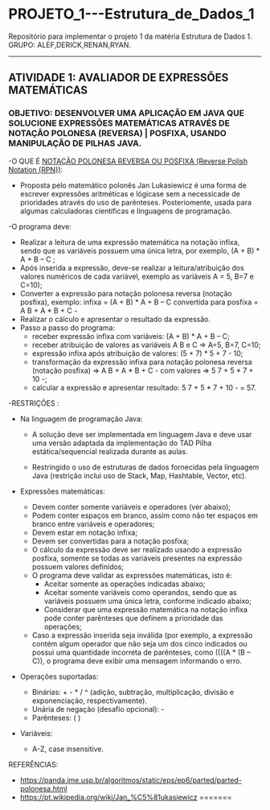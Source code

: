 
# PROJETO_1---Estrutura_de_Dados_1
Repositório para implementar o projeto 1 da matéria Estrutura de Dados 1.
GRUPO: ALEF,DERICK,RENAN,RYAN.
**************************************************************************

## ATIVIDADE 1: AVALIADOR DE EXPRESSÕES MATEMÁTICAS 

### OBJETIVO: DESENVOLVER UMA APLICAÇÃO EM JAVA QUE SOLUCIONE EXPRESSÕES MATEMÁTICAS ATRAVÉS DE NOTAÇÃO POLONESA (REVERSA) | POSFIXA, USANDO MANIPULAÇÃO DE PILHAS JAVA.

-O QUE É <ins>NOTAÇÃO POLONESA REVERSA OU POSFIXA (Reverse Polish Notation (RPN))</ins>:
  - Proposta pelo matemático polonês Jan Lukasiewicz é uma forma de escrever expressões aritméticas e lógicase sem a necessicade de prioridades através do uso de parênteses. Posteriomente, usada para       algumas calculadoras científicas e linguagens de programação.


-O programa deve:
  - Realizar a leitura de uma expressão matemática na notação infixa, sendo que as variáveis possuem uma única letra, por exemplo, (A + B) * A + B – C ;
  - Após inserida a expressão, deve-se realizar a leitura/atribuição dos valores numéricos de cada variável, exemplo as variáveis A = 5, B=7  e C=10);
  - Converter a expressão para notação polonesa reversa (notação posfixa), exemplo: infixa = (A + B) * A + B – C convertida para posfixa = A B + A * B + C -
  - Realizar o cálculo e apresentar o resultado da expressão.
  - Passo a passo do programa:
    - receber expressão infixa com variáveis: (A + B) * A + B – C;
    - receber atribuição de valores as variáveis A B e C => A=5, B=7, C=10;
    - expressão infixa após atribuição de valores: (5 + 7) * 5 + 7 - 10;
    - transformação da expressão infixa para notação polonesa reversa (notação posfixa) => A B + A * B + C -   com valores => 5 7 + 5 * 7 + 10 -;
    - calcular a expressão e apresentar resultado: 5 7 + 5 * 7 + 10 - = 57.

-RESTRIÇÕES :
- Na linguagem de programação Java:
  - A solução deve ser implementada em linguagem Java e deve usar uma versão adaptada da
  implementação do TAD Pilha estática/sequencial realizada durante as aulas.
  
  - Restringido o uso de estruturas de dados fornecidas pela linguagem Java (restrição inclui uso
  de Stack, Map, Hashtable, Vector, etc).

- Expressões matemáticas:
  - Devem conter somente variáveis e operadores (ver abaixo);
  - Podem conter espaços em branco, assim como não ter espaços em branco entre variáveis e operadores;
  - Devem estar em notação infixa;
  - Devem ser convertidas para a notação posfixa;
  - O cálculo da expressão deve ser realizado usando a expressão posfixa, somente se todas as variáveis presentes na expressão possuem valores definidos;
  - O programa deve validar as expressões matemáticas, isto é:
    - Aceitar somente as operações indicadas abaixo;
    - Aceitar somente variáveis como operandos, sendo que as variáveis possuem uma única letra, conforme indicado abaixo;
    - Considerar que uma expressão matemática na notação infixa pode conter parênteses que definem a prioridade das operações;
  - Caso a expressão inserida seja inválida (por exemplo, a expressão contém algum operador que não seja um dos cinco indicados ou possui uma quantidade incorreta de parênteses, como
    ((((A * (B – C)), o programa deve exibir uma mensagem informando o erro.
- Operações suportadas:
  - Binárias: + - * / ^ (adição, subtração, multiplicação, divisão e exponenciação, respectivamente).
  - Unária de negação (desafio opcional): -
  - Parênteses: ( )
- Variáveis:
  - A-Z, case insensitive.
 
REFERÊNCIAS:

  - https://panda.ime.usp.br/algoritmos/static/eps/ep6/parted/parted-polonesa.html
  - https://pt.wikipedia.org/wiki/Jan_%C5%81ukasiewicz
=======



